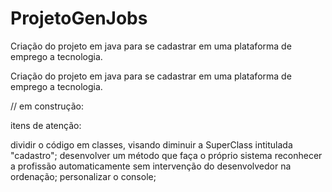 # ProjetoGenJobs
Criação do projeto em java para se cadastrar em uma plataforma de emprego a tecnologia.


Criação do projeto em java para se cadastrar em uma plataforma de emprego a tecnologia.

// em construção:

itens de atenção:

dividir o código em classes, visando diminuir a SuperClass intitulada "cadastro";
desenvolver um método que faça o próprio sistema reconhecer a profissão automaticamente sem intervenção do desenvolvedor na ordenação;
personalizar o console;

